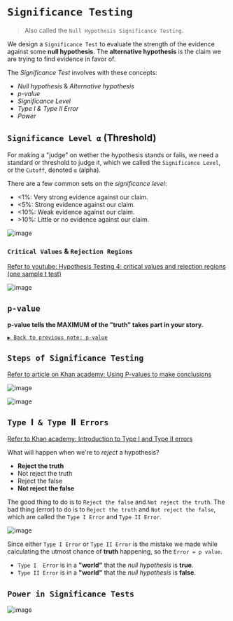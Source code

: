 # `Significance Testing`
> Also called the `Null Hypothesis Significance Testing`.

We design a `Significance Test` to evaluate the strength of the evidence against some **null hypothesis**. 
The **alternative hypothesis**  is the claim we are trying to find evidence in favor of.

The _Significance Test_ involves with these concepts:
- _Null hypothesis_ & _Alternative hypothesis_
- _p-value_
- _Significance Level_
- _Type I & Type II Error_
- _Power_

## `Significance Level ⍺` (Threshold)

For making a "judge" on wether the hypothesis stands or fails, we need a standard or threshold to judge it, which we called the `Significance Level`, or the `Cutoff`, denoted `⍺` (alpha).

There are a few common sets on the _significance level_:
- \<1%: Very strong evidence against our claim.
- \<5%: Strong evidence against our claim.
- \<10%: Weak evidence against our claim.
- \>10%: Little or no evidence against our claim.

![image](https://user-images.githubusercontent.com/14041622/45202814-be340780-b2ac-11e8-9fa0-3b3dc088877b.png)

### `Critical Values` & `Rejection Regions`
[Refer to youtube: Hypothesis Testing 4: critical values and rejection regions (one sample t test)](https://www.youtube.com/watch?v=BdeuCflLPQI)

![image](https://user-images.githubusercontent.com/14041622/45207719-5802b100-b2bb-11e8-85cd-ca0e59bb65a9.png)


## `p-value`
**p-value tells the MAXIMUM of the "truth" takes part in your story.**

[`▶︎ Back to previous note: p-value`](https://github.com/solomonxie/solomonxie.github.io/issues/50#issuecomment-419618965)


## `Steps of Significance Testing`

[Refer to article on Khan academy: Using P-values to make conclusions](https://www.khanacademy.org/math/statistics-probability/significance-tests-one-sample/modal/a/p-value-conclusions)

![image](https://user-images.githubusercontent.com/14041622/45285711-67ca0180-b516-11e8-843e-e2e17f29a6f2.png)

![image](https://user-images.githubusercontent.com/14041622/45216112-0a457300-b2d2-11e8-8d7d-b741ca3b2241.png)




## `Type 𝐈 & Type 𝐈𝐈 Errors`

[Refer to Khan academy: Introduction to Type I and Type II errors](https://www.khanacademy.org/math/statistics-probability/significance-tests-one-sample/modal/v/introduction-to-type-i-and-type-ii-errors)

What will happen when we're to _reject_ a hypothesis?
- **Reject the truth**
- Not reject the truth
- Reject the false
- **Not reject the false**

The good thing to do is to `Reject the false` and `Not reject the truth`.
The bad thing (error) to do is to `Reject the truth` and `Not reject the false`, which are called the `Type I Error` and `Type II Error`.

![image](https://user-images.githubusercontent.com/14041622/45285645-42d58e80-b516-11e8-9bf5-0218a77cc1fd.png)


Since either `Type I Error` or `Type II Error` is the mistake we made while calculating the utmost chance of **truth** happening, so the `Error = p value`.


- `Type I  Error` is in a **"world"** that the _null hypothesis_ is **true**.
- `Type II Error` is in a **"world"** that the _null hypothesis_ is **false**.


## `Power in Significance Tests`


![image](https://user-images.githubusercontent.com/14041622/45286967-baf18380-b519-11e8-979b-8a930f74cfb6.png)

